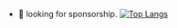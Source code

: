 - 👀 looking for sponsorship.
[![Top Langs](https://github-readme-stats.vercel.app/api/top-langs/?username=adoubt)](https://github.com/adoubt/github-readme-stats)
<!---
adoubt/adoubt is a ✨ special ✨ repository because its `README.md` (this file) appears on your GitHub profile.
You can click the Preview link to take a look at your changes.
--->
